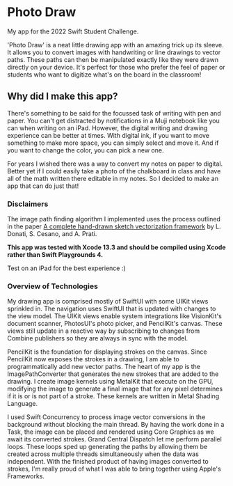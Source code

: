 # Photo Draw

My app for the 2022 Swift Student Challenge.

'Photo Draw' is a neat little drawing app with an amazing trick up its sleeve. It allows you to convert images with handwriting or line drawings to vector paths. These paths can then be manipulated exactly like they were drawn directly on your device. It's perfect for those who prefer the feel of paper or students who want to digitize what's on the board in the classroom!

## Why did I make this app?

There's something to be said for the focussed task of writing with pen and paper. You can't get distracted by notifications in a Muji notebook like you can when writing on an iPad. However, the digital writing and drawing experience can be better at times. With digital ink, if you want to move something to make more space, you can simply select and move it. And if you want to change the color, you can pick a new one. 

For years I wished there was a way to convert my notes on paper to digital. Better yet if I could easily take a photo of the chalkboard in class and have all of the math written there editable in my notes. So I decided to make an app that can do just that!

### Disclaimers

The image path finding algorithm I implemented uses the process outlined in the paper [A complete hand-drawn sketch vectorization framework](https://arxiv.org/pdf/1802.05902.pdf) by L. Donati, S. Cesano, and A. Prati.

**This app was tested with Xcode 13.3 and should be compiled using Xcode rather than Swift Playgrounds 4.**

Test on an iPad for the best experience :)

### Overview of Technologies

My drawing app is comprised mostly of SwiftUI with some UIKit views sprinkled in. The navigation uses SwiftUI that is updated with changes to the view model. The UIKit views enable system integrations like VisionKit's document scanner, PhotosUI's photo picker, and PencilKit's canvas. These views still update in a reactive way by subscribing to changes from Combine publishers so they are always in sync with the model.

PencilKit is the foundation for displaying strokes on the canvas. Since PencilKit now exposes the strokes in a drawing, I am able to programmatically add new vector paths. The heart of my app is the ImagePathConverter that generates the new strokes that are added to the drawing. I create image kernels using MetalKit that execute on the GPU, modifying the image to generate a final image that for any pixel determines if it is or is not part of a stroke. These kernels are written in Metal Shading Language.

I used Swift Concurrency to process image vector conversions in the background without blocking the main thread. By having the work done in a Task, the image can be placed and rendered using Core Graphics as we await its converted strokes. Grand Central Dispatch let me perform parallel loops. These loops sped up generating the paths by allowing them be created across multiple threads simultaneously when the data was independent.
With the finished product of having images converted to strokes, I'm really proud of what I was able to bring together using Apple's Frameworks.



